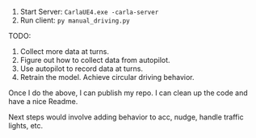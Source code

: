 1. Start Server: `CarlaUE4.exe -carla-server`
2. Run client: `py manual_driving.py`

TODO:
1. Collect more data at turns.
2. Figure out how to collect data from autopilot.
3. Use autopilot to record data at turns.
4. Retrain the model. Achieve circular driving behavior.

Once I do the above, I can publish my repo.
I can clean up the code and have a nice Readme.

Next steps would involve adding behavior to acc, nudge, handle traffic lights, etc.
